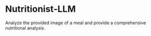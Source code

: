 # Nutritionist-LLM
Analyze the provided image of a meal and provide a comprehensive nutritional analysis.
